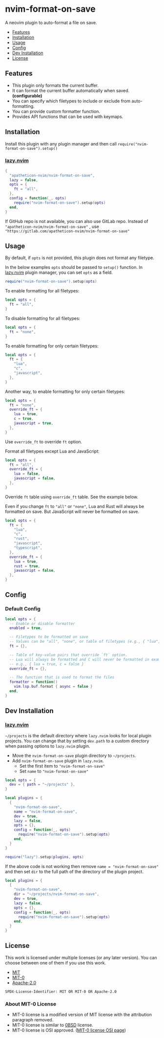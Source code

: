 # nvim-format-on-save

A neovim plugin to auto-format a file on save.

* [Features](#features)
* [Installation](#installation)
* [Usage](#usage)
* [Config](#config)
* [Dev Installation](#dev-installation)
* [License](#license)


## Features

* This plugin only formats the current buffer.
* It can format the current buffer automatically when saved. **(configurable)**
* You can specify which filetypes to include or exclude from auto-formatting.
* You can provide custom formatter function.
* Provides API functions that can be used with keymaps.


## Installation

Install this plugin with any plugin manager and then call `require("nvim-format-on-save").setup()`

### [lazy.nvim](https://github.com/folke/lazy.nvim)

```lua
{
  "apatheticon-nvim/nvim-format-on-save",
  lazy = false,
  opts = {
    ft = "all",
  },
  config = function(_, opts)
    require("nvim-format-on-save").setup(opts)
  end,
}
```

If GitHub repo is not available, you can also use GitLab repo.
Instead of `"apatheticon-nvim/nvim-format-on-save"` ,
use `"https://gitlab.com/apatheticon-nvim/nvim-format-on-save"`


## Usage

By default, if `opts` is not provided, this plugin does not format any filetype.

In the below examples `opts` should be passed to `setup()` function.
In [lazy.nvim](https://github.com/folke/lazy.nvim) plugin manager, you can set `opts` as a field.

```lua
require("nvim-format-on-save").setup(opts)
```

To enable formatting for all filetypes:

```lua
local opts = {
  ft = "all",
}
```

To disable formatting for all filetypes:

```lua
local opts = {
  ft = "none",
}
```

To enable formatting for only certain filetypes:

```lua
local opts = {
  ft = {
    "lua",
    "c",
    "javascript",
  },
}
```

Another way, to enable formatting for only certain filetypes:

```lua
local opts = {
  ft = "none",
  override_ft = {
    lua = true,
    c = true,
    javascript = true,
  },
}
```

Use `override_ft` to override `ft` option.

Format all filetypes except Lua and JavaScript:

```lua
local opts = {
  ft = "all",
  override_ft = {
    lua = false,
    javascript = false,
  },
}
```

Override `ft` table using `override_ft` table. See the example below.

Even if you change `ft` to `"all"` or `"none"`, Lua and Rust will always be formatted on save.
But JavaScript will never be formatted on save.

```lua
local opts = {
  ft = {
    "lua",
    "c",
    "rust",
    "javascript",
    "typescript",
  },
  override_ft = {
    lua = true,
    rust = true,
    javascript = false,
  },
}
```


## Config

### Default Config

```lua
local opts = {
  -- Enable or disable formatter
  enabled = true,

  -- Filetypes to be formatted on save
  -- Values can be "all", "none", or table of filetypes (e.g., { "lua", "c" })
  ft = {},

  -- Table of key-value pairs that override `ft` option.
  -- Lua will always be formatted and C will never be formatted in example below
  -- e.g., { lua = true, c = false }
  override_ft = {},

  -- The function that is used to format the files
  formatter = function()
    vim.lsp.buf.format { async = false }
  end,
}
```


## Dev Installation

### [lazy.nvim](https://github.com/folke/lazy.nvim)

`~/projects` is the default directory where `lazy.nvim` looks for local plugin projects.
You can change that by setting `dev.path` to a custom directory when passing options to `lazy.nvim` plugin.

* Move the `nvim-format-on-save` plugin directory to `~/projects`.
* Add `nvim-format-on-save` plugin in `lazy.nvim`.
    * Set the first item to `"nvim-format-on-save"`
    * Set `name` to `"nvim-format-on-save"`

```lua
local opts = {
  dev = { path = "~/projects" },
}

local plugins = {
  {
    "nvim-format-on-save",
    name = "nvim-format-on-save",
    dev = true,
    lazy = false,
    opts = {},
    config = function(_, opts)
      require("nvim-format-on-save").setup(opts)
    end,
  }
}

require("lazy").setup(plugins, opts)
```

If the above code is not working then remove `name = "nvim-format-on-save"` and then set `dir` to the full path of the directory of the plugin project.

```lua
local plugins = {
  {
    "nvim-format-on-save",
    dir = "~/projects/nvim-format-on-save",
    dev = true,
    lazy = false,
    opts = {},
    config = function(_, opts)
      require("nvim-format-on-save").setup(opts)
    end,
  }
}
```


## License

This work is licensed under multiple licenses (or any later version).
You can choose between one of them if you use this work.

* [MIT](https://spdx.org/licenses/MIT.html)
* [MIT-0](https://spdx.org/licenses/MIT-0.html)
* [Apache-2.0](https://spdx.org/licenses/Apache-2.0.html)


```
SPDX-License-Identifier: MIT OR MIT-0 OR Apache-2.0
```

### About MIT-0 License

* MIT-0 license is a modified version of MIT license with the attribution paragraph removed.
* MIT-0 license is similar to [0BSD](https://spdx.org/licenses/0BSD.html) license.
* MIT-0 license is OSI approved. ([MIT-0 license OSI page](https://opensource.org/license/mit-0))

<!-- vim:set ts=2 sts=2 sw=2 et: -->
